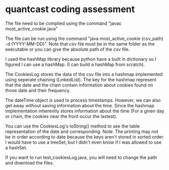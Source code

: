 # quantcast coding assessment

The file need to be complied using the command "javac most_active_cookie.java" 

The file can be run using the command "java most_active_cookie (csv_path) -d (YYYY-MM-DD)". Note that csv file must be in the same folder as the executable or you can give the absolute path of the csv file. 

I used the hashMap library because python have a built in dictionary so I figured I can use a hashMap. (I can build a hashMap from scratch).

The CookiesLog stores the data of the csv file into a hashmap implemented using seperate chaining (LinkedList). The key for the hashmap represent that the date and the chain contain information about cookies found on those date and their frequency. 

The dateTime object is used to process timestamps. However, we can also get away without saving information about the time. Since the hashmap implementation inherently stores information about the time (For a given day or chain, the cookies near the front occur the lastest).

You can use the CookiesLog's toString() method to see the table representation of the date and corresponding. Note: The printing may not be in order according to date because the keys aren't stored in sorted order. I would have to use a treeSet, but I didn't even know if I was allowed to use a hashSet. 

If you want to run test_cookiesLog.java, you will need to change the path and download the files.  
